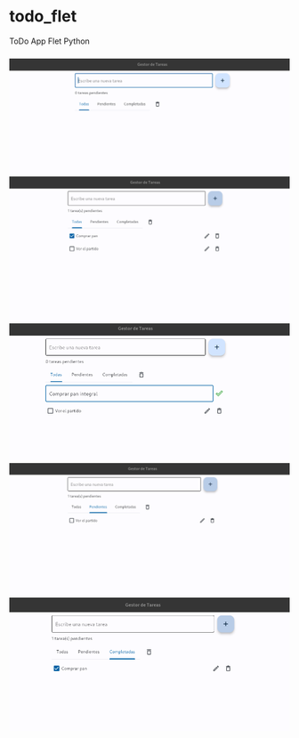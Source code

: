 # todo_flet
ToDo App Flet Python

### 

<img src="img/img0.png"><br>
<img src="img/img1.png"><br>
<img src="img/img1.1.png"><br>
<img src="img/img2.png"><br>
<img src="img/img3.png"><br>